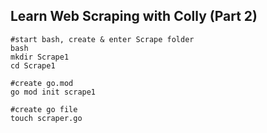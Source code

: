 ## Learn Web Scraping with Colly (Part 2)

```{shell}
#start bash, create & enter Scrape folder
bash
mkdir Scrape1
cd Scrape1

#create go.mod
go mod init scrape1

#create go file
touch scraper.go
```
